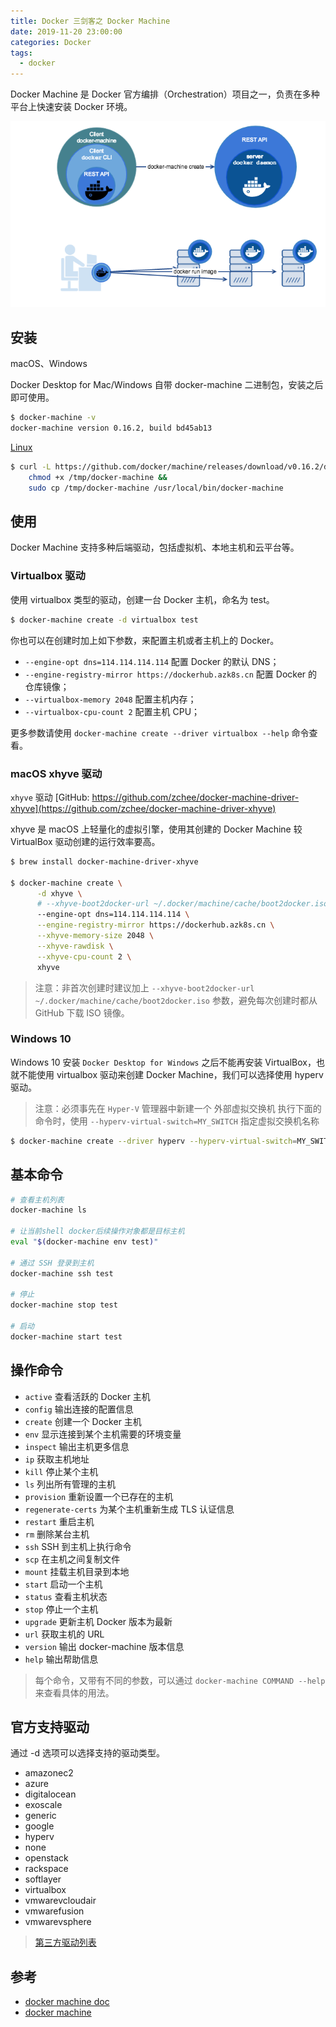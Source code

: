 ```yaml
---
title: Docker 三剑客之 Docker Machine
date: 2019-11-20 23:00:00
categories: Docker
tags:
  - docker
---
```


Docker Machine 是 Docker 官方编排（Orchestration）项目之一，负责在多种平台上快速安装 Docker 环境。

<!--more-->

![1][1]

## 安装

macOS、Windows

Docker Desktop for Mac/Windows 自带 docker-machine 二进制包，安装之后即可使用。

```bash
$ docker-machine -v
docker-machine version 0.16.2, build bd45ab13
```

[Linux](https://github.com/docker/machine/releases/)

```bash
$ curl -L https://github.com/docker/machine/releases/download/v0.16.2/docker-machine-`uname -s`-`uname -m` >/tmp/docker-machine &&
    chmod +x /tmp/docker-machine &&
    sudo cp /tmp/docker-machine /usr/local/bin/docker-machine
```

[1]: /images/docker/docker-machine/1.png

## 使用

Docker Machine 支持多种后端驱动，包括虚拟机、本地主机和云平台等。

### Virtualbox 驱动

使用 virtualbox 类型的驱动，创建一台 Docker 主机，命名为 test。

```bash
$ docker-machine create -d virtualbox test
```

你也可以在创建时加上如下参数，来配置主机或者主机上的 Docker。

- `--engine-opt dns=114.114.114.114` 配置 Docker 的默认 DNS；
- `--engine-registry-mirror https://dockerhub.azk8s.cn` 配置 Docker 的仓库镜像；
- `--virtualbox-memory 2048` 配置主机内存；
- `--virtualbox-cpu-count 2` 配置主机 CPU；

更多参数请使用 `docker-machine create --driver virtualbox --help` 命令查看。

### macOS xhyve 驱动

`xhyve` 驱动 [GitHub: https://github.com/zchee/docker-machine-driver-xhyve](https://github.com/zchee/docker-machine-driver-xhyve)

xhyve 是 macOS 上轻量化的虚拟引擎，使用其创建的 Docker Machine 较 VirtualBox 驱动创建的运行效率要高。

```bash
$ brew install docker-machine-driver-xhyve

$ docker-machine create \
      -d xhyve \
      # --xhyve-boot2docker-url ~/.docker/machine/cache/boot2docker.iso \
      --engine-opt dns=114.114.114.114 \
      --engine-registry-mirror https://dockerhub.azk8s.cn \
      --xhyve-memory-size 2048 \
      --xhyve-rawdisk \
      --xhyve-cpu-count 2 \
      xhyve
```

> 注意：非首次创建时建议加上 `--xhyve-boot2docker-url ~/.docker/machine/cache/boot2docker.iso` 参数，避免每次创建时都从 GitHub 下载 ISO 镜像。

### Windows 10

Windows 10 安装 `Docker Desktop for Windows` 之后不能再安装 VirtualBox，也就不能使用 virtualbox 驱动来创建 Docker Machine，我们可以选择使用 hyperv 驱动。

> 注意：必须事先在 `Hyper-V` 管理器中新建一个 外部虚拟交换机 执行下面的命令时，使用 `--hyperv-virtual-switch=MY_SWITCH` 指定虚拟交换机名称

```bash
$ docker-machine create --driver hyperv --hyperv-virtual-switch=MY_SWITCH vm
```

## 基本命令

```bash
# 查看主机列表
docker-machine ls

# 让当前shell docker后续操作对象都是目标主机
eval "$(docker-machine env test)"

# 通过 SSH 登录到主机
docker-machine ssh test

# 停止
docker-machine stop test

# 启动
docker-machine start test
```

## 操作命令

- `active` 查看活跃的 Docker 主机
- `config` 输出连接的配置信息
- `create` 创建一个 Docker 主机
- `env` 显示连接到某个主机需要的环境变量
- `inspect` 输出主机更多信息
- `ip` 获取主机地址
- `kill` 停止某个主机
- `ls` 列出所有管理的主机
- `provision` 重新设置一个已存在的主机
- `regenerate-certs` 为某个主机重新生成 TLS 认证信息
- `restart` 重启主机
- `rm` 删除某台主机
- `ssh` SSH 到主机上执行命令
- `scp` 在主机之间复制文件
- `mount` 挂载主机目录到本地
- `start` 启动一个主机
- `status` 查看主机状态
- `stop` 停止一个主机
- `upgrade` 更新主机 Docker 版本为最新
- `url` 获取主机的 URL
- `version` 输出 docker-machine 版本信息
- `help` 输出帮助信息

> 每个命令，又带有不同的参数，可以通过 `docker-machine COMMAND --help` 来查看具体的用法。

## 官方支持驱动

通过 -d 选项可以选择支持的驱动类型。

- amazonec2
- azure
- digitalocean
- exoscale
- generic
- google
- hyperv
- none
- openstack
- rackspace
- softlayer
- virtualbox
- vmwarevcloudair
- vmwarefusion
- vmwarevsphere

> [第三方驱动列表](https://github.com/docker/docker.github.io/blob/master/machine/AVAILABLE_DRIVER_PLUGINS.md)

## 参考

- [docker machine doc](https://docs.docker.com/machine/)
- [docker machine](https://github.com/docker/machine/)
